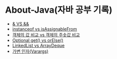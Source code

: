 # About-Java(자바 공부 기록)

- [& VS &&](https://github.com/jeus1998/About-Java/blob/main/record/%26%20vs%20%26%26.md)
- [instanceof vs isAssignableFrom](https://github.com/jeus1998/About-Java/blob/main/record/instanceof%20vs%20isAssignableFrom.md)
- [객체의 값 비교 vs 객체의 주솟값 비교](https://github.com/jeus1998/About-Java/blob/main/record/%EA%B0%9D%EC%B2%B4%EC%9D%98%20%EA%B0%92%20%EB%B9%84%EA%B5%90%20vs%20%EA%B0%9D%EC%B2%B4%EC%9D%98%20%EC%A3%BC%EC%86%9F%EA%B0%92%20%EB%B9%84%EA%B5%90.md)
- [Optional get() vs orElse()](https://github.com/jeus1998/About-Java/blob/main/record/Optional%20get()%20vs%20orElse().md)
- [LinkedList vs ArrayDeque](https://github.com/jeus1998/About-Java/blob/main/record/LinkedList%20vs%20ArrayDeque.md)
- [가변 인자(Varargs)](https://github.com/jeus1998/About-Java/blob/main/record/%EA%B0%80%EB%B3%80%20%EC%9D%B8%EC%9E%90(Varargs).md)